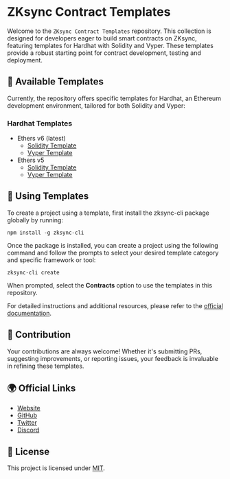 # ZKsync Contract Templates

Welcome to the `ZKsync Contract Templates` repository. This collection is designed for developers eager to build smart contracts on ZKsync, featuring templates for Hardhat with Solidity and Vyper. These templates provide a robust starting point for contract development, testing and deployment.

## 📁 Available Templates

Currently, the repository offers specific templates for Hardhat, an Ethereum development environment, tailored for both Solidity and Vyper:

### Hardhat Templates

- Ethers v6 (latest)
  - [Solidity Template](./templates/hardhat/solidity/)
  - [Vyper Template](./templates/hardhat/vyper/)
- Ethers v5 
  - [Solidity Template](./templates/hardhat_ethers5/solidity/)
  - [Vyper Template](./templates/hardhat_ethers5/vyper/)

## 🚀 Using Templates

To create a project using a template, first install the zksync-cli package globally by running:

```
npm install -g zksync-cli
```
Once the package is installed, you can create a project using the following command and follow the prompts to select your desired template category and specific framework or tool:

```
zksync-cli create
```

When prompted, select the **Contracts** option to use the templates in this repository.

For detailed instructions and additional resources, please refer to the [official documentation](https://docs.zksync.io/build/zksync-cli).

## 🤝 Contribution

Your contributions are always welcome! Whether it's submitting PRs, suggesting improvements, or reporting issues, your feedback is invaluable in refining these templates.

## 🌍 Official Links

- [Website](https://zksync.io/)
- [GitHub](https://github.com/matter-labs)
- [Twitter](https://twitter.com/zksync)
- [Discord](https://join.zksync.dev/)

## 📜 License

This project is licensed under [MIT](./LICENSE-MIT).
